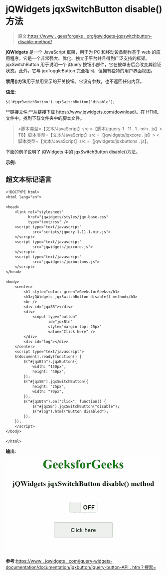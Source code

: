 # jQWidgets jqxSwitchButton disable()方法

> 原文:[https://www . geesforgeks . org/jqwidgets-jqxswitchbutton-disable-method/](https://www.geeksforgeeks.org/jqwidgets-jqxswitchbutton-disable-method/)

**jQWidgets** 是一个 JavaScript 框架，用于为 PC 和移动设备制作基于 web 的应用程序。它是一个非常强大、优化、独立于平台并且得到广泛支持的框架。jqxSwitchButton 用于说明一个 jQuery 按钮小部件，它在被单击后会改变其验证状态。此外，它与 jqxToggleButton 完全相同，但拥有独特的用户界面视图。

**禁用()方法**用于禁用显示的开关按钮。它没有参数，也不返回任何内容。

**语法:**

```
$('#jqxSwitchButton').jqxSwitchButton('disable');
```

**链接文件:**从链接下载 https://www.jqwidgets.com/download/。在 HTML 文件中，找到下载文件夹中的脚本文件。

> <link rel="”stylesheet”" href="”jqwidgets/styles/jqx.base.css”" type="”text/css”">
> <脚本类型=【文本/JavaScript】src =【脚本/jquery-1 . 11 . 1 . min . js】></脚本>
> T8】脚本类型=【文本/JavaScript】src =【jqwidgets/jqxcore . js】></脚本>
> <脚本类型=【文本/JavaScript】src =【jqwidgets/jqxbuttons . js】。

下面的例子说明了 jQWidgets 中的 jqxSwitchButton disable()方法。

**示例:**

## 超文本标记语言

```
<!DOCTYPE html>
<html lang="en">

<head>
    <link rel="stylesheet" 
          href="jqwidgets/styles/jqx.base.css" 
          type="text/css" />
    <script type="text/javascript" 
            src="scripts/jquery-1.11.1.min.js">
    </script>
    <script type="text/javascript" 
            src="jqwidgets/jqxcore.js">
    </script>
    <script type="text/javascript" 
            src="jqwidgets/jqxbuttons.js">
    </script>
</head>

<body>
    <center>
        <h1 style="color: green">GeeksforGeeks</h1>
        <h3>jQWidgets jqxSwitchButton disable() method</h3>
        <br />
        <div id="jqxSB"></div>
        <div>
            <input type="button" 
                   id="jqxBtn" 
                   style="margin-top: 25px" 
                   value="Click here" /> 
        </div>
        <div id="log"></div>
    </center>
    <script type="text/javascript">
    $(document).ready(function() {
        $("#jqxBtn").jqxButton({
            width: "150px",
            height: "40px",
        });
        $("#jqxSB").jqxSwitchButton({
            height: "25px",
            width: "70px",
        });
        $("#jqxBtn").on("click", function() {
            $("#jqxSB").jqxSwitchButton("disable");
            $("#log").html("Button disabled");
        });
    });
    </script>
</body>

</html>
```

**输出:**

![](img/87ddc7e801ac7fc29fb7388f6f977b7a.png)

**参考:**[https://www . jqwidgets . com/jquery-widgets-documentation/documentation/jqxbutton/jquery-button-API . htm？搜索=](https://www.jqwidgets.com/jquery-widgets-documentation/documentation/jqxbutton/jquery-button-api.htm?search=)